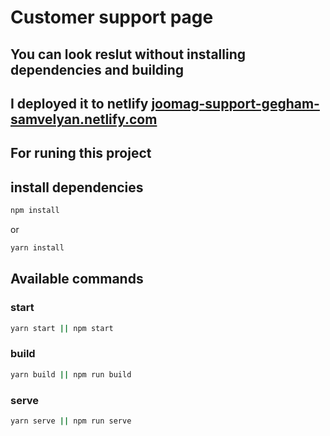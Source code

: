 # Customer support page

## You can look reslut without installing dependencies and building
## I deployed it to netlify [joomag-support-gegham-samvelyan.netlify.com](https://joomag-support-gegham-samvelyan.netlify.com)


## For runing this project
## install dependencies
```bash
npm install
```
or
```bash
yarn install
```

## Available commands

### start
```bash
yarn start || npm start
```

### build
```bash
yarn build || npm run build
```

### serve
```bash
yarn serve || npm run serve
```